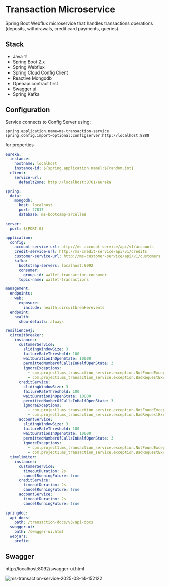 # Transaction Microservice

Spring Boot Webflux microservice that handles transactions operations (deposits, withdrawals, credit card payments, queries).

## Stack
- Java 11
- Spring Boot 2.x
- Spring Webflux
- Spring Cloud Config Client
- Reactive Mongodb
- Openapi contract first
- Swagger ui
- Spring Kafka

## Configuration
Service connects to Config Server using:
```properties
spring.application.name=ms-transaction-service
spring.config.import=optional:configserver:http://localhost:8888
```
for properties
```yaml
eureka:
  instance:
    hostname: localhost
    instance-id: ${spring.application.name}:${random.int}
  client:
    service-url:
      defaultZone: http://localhost:8761/eureka

spring:
  data:
    mongodb:
      host: localhost
      port: 27017
      database: ms-bootcamp-arcelles

server:
  port: ${PORT:0}

application:
  config:
    account-service-url: http://ms-account-service/api/v1/accounts
    credit-service-url: http://ms-credit-service/api/v1/credits
    customer-service-url: http://ms-customer-service/api/v1/customers
    kafka:
      bootstrap-servers: localhost:9092
      consumer:
        group-id: wallet-transaction-consumer
      topic-name: wallet-transactions

management:
  endpoints:
    web:
      exposure:
        include: health,circuitbreakerevents
  endpoint:
    health:
      show-details: always

resilience4j:
  circuitbreaker:
    instances:
      customerService:
        slidingWindowSize: 3
        failureRateThreshold: 100
        waitDurationInOpenState: 10000
        permittedNumberOfCallsInHalfOpenState: 3
        ignoreExceptions:
          - com.project1.ms_transaction_service.exception.NotFoundException
          - com.project1.ms_transaction_service.exception.BadRequestException
      creditService:
        slidingWindowSize: 3
        failureRateThreshold: 100
        waitDurationInOpenState: 10000
        permittedNumberOfCallsInHalfOpenState: 3
        ignoreExceptions:
          - com.project1.ms_transaction_service.exception.NotFoundException
          - com.project1.ms_transaction_service.exception.BadRequestException
      accountService:
        slidingWindowSize: 3
        failureRateThreshold: 100
        waitDurationInOpenState: 10000
        permittedNumberOfCallsInHalfOpenState: 3
        ignoreExceptions:
          - com.project1.ms_transaction_service.exception.NotFoundException
          - com.project1.ms_transaction_service.exception.BadRequestException
  timelimiter:
    instances:
      customerService:
        timeoutDuration: 2s
        cancelRunningFuture: true
      creditService:
        timeoutDuration: 2s
        cancelRunningFuture: true
      accountService:
        timeoutDuration: 2s
        cancelRunningFuture: true

springdoc:
  api-docs:
    path: /transaction-docs/v3/api-docs
  swagger-ui:
    path: /swagger-ui.html
  webjars:
    prefix:
```

## Swagger
http://localhost:8092/swagger-ui.html

![ms-transaction-service-2025-03-14-152122](https://github.com/user-attachments/assets/6477754e-dbf1-4860-b80f-72bb98eaa3d1)



